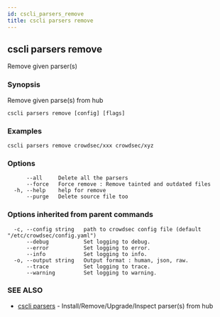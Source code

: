 ```yaml
---
id: cscli_parsers_remove
title: cscli parsers remove
---
```

## cscli parsers remove

Remove given parser(s)

### Synopsis

Remove given parse(s) from hub

```
cscli parsers remove [config] [flags]
```

### Examples

```
cscli parsers remove crowdsec/xxx crowdsec/xyz
```

### Options

```
      --all     Delete all the parsers
      --force   Force remove : Remove tainted and outdated files
  -h, --help    help for remove
      --purge   Delete source file too
```

### Options inherited from parent commands

```
  -c, --config string   path to crowdsec config file (default "/etc/crowdsec/config.yaml")
      --debug           Set logging to debug.
      --error           Set logging to error.
      --info            Set logging to info.
  -o, --output string   Output format : human, json, raw.
      --trace           Set logging to trace.
      --warning         Set logging to warning.
```

### SEE ALSO

* [cscli parsers](/docs/cscli/cscli_parsers)	 - Install/Remove/Upgrade/Inspect parser(s) from hub

